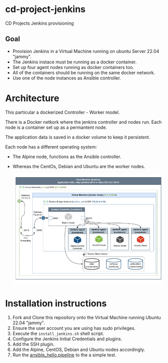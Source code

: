 # cd-project-jenkins
CD Projects Jenkins provisioning

## Goal 
- Provision Jenkins in a Virtual Machine running on ubuntu Server 22.04 "jammy".
- The Jenkins instace must be running as a docker container.
- Set up four agent nodes running as docker containers too.
- All of the containers should be running on the same docker network.
- Use one of the node instances as Ansible controller.
  
# Architecture

This particular a dockerized Controller - Worker model. 

There is a Docker netkork where the jenkins controller and nodes run. Each node is a container set up as a permantent node.

The application data is saved in a docker volume to keep it persistent.

Each node has a different operating system:
- The Alpine node, functions as the Ansible controller.
- Whereas the CentOs, Debian and Ubuntu are the worker nodes.

  ![diagram](images/jenkins_architecture_diagram.png)

# Installation instructions
1. Fork and Clone this repository onto the Virtual Machine running Ubuntu 22.04 "jammy".
2. Ensure the user account you are using has sudo privileges.
3. Execute the `install_jenkins.sh` shell script.
4. Configure the Jenkins Initial Credentials and plugins.
5. Add the SSH plugin.
6. Add the Alpine, CentOS, Debian and Ubuntu nodes accordingly.
7. Run the [ansible_hello.pipeline]() to the a simple test.

